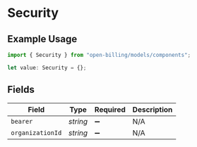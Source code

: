 # Security

## Example Usage

```typescript
import { Security } from "open-billing/models/components";

let value: Security = {};
```

## Fields

| Field              | Type               | Required           | Description        |
| ------------------ | ------------------ | ------------------ | ------------------ |
| `bearer`           | *string*           | :heavy_minus_sign: | N/A                |
| `organizationId`   | *string*           | :heavy_minus_sign: | N/A                |
